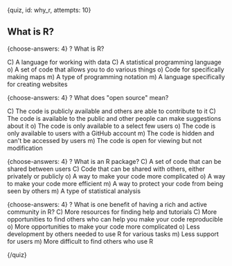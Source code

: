 
{quiz, id: why_r, attempts: 10}

## What is R?

{choose-answers: 4}
? What is R?

C) A language for working with data
C) A statistical programming language
o) A set of code that allows you to do various things
o) Code for specifically making maps
m) A type of programming notation
m) A language specifically for creating websites

{choose-answers: 4}
? What does "open source" mean?

C) The code is publicly available and others are able to contribute to it
C) The code is available to the public and other people can make suggestions about it
o) The code is only available to a select few users
o) The code is only available to users with a GitHub account
m) The code is hidden and can't be accessed by users
m) The code is open for viewing but not modification

{choose-answers: 4}
? What is an R package?
C) A set of code that can be shared between users
C) Code that can be shared with others, either privately or publicly
o) A way to make your code more complicated
o) A way to make your code more efficient
m) A way to protect your code from being seen by others
m) A type of statistical analysis

{choose-answers: 4}
? What is one benefit of having a rich and active community in R?
C) More resources for finding help and tutorials
C) More opportunities to find others who can help you make your code reproducible
o) More opportunities to make your code more complicated
o) Less development by others needed to use R for various tasks
m) Less support for users
m) More difficult to find others who use R

{/quiz}
